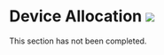 # Device Allocation <img src="../images/device-allocation.png" />

This section has not been completed.